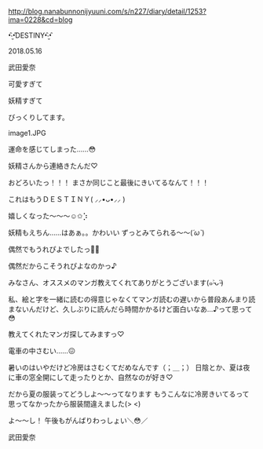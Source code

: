 http://blog.nanabunnonijyuuni.com/s/n227/diary/detail/1253?ima=0228&cd=blog





•̑‧̮•̑DESTINY•̑‧̮•̑

2018.05.16

武田愛奈




可愛すぎて



妖精すぎて



びっくりしてます。





image1.JPG







運命を感じてしまった……😳










妖精さんから連絡きたんだ♡









おどろいたっ！！！
まさか同じこと最後にきいてるなんて！！！


これはもうＤＥＳＴＩＮＹ( ⸝⸝•ᴗ•⸝⸝ )






嬉しくなった〜〜〜☺️✩︎⡱






妖精もえちん……はあぁ。。かわいい
ずっとみてられる〜〜(*´ω`*)









偶然でもうれぴよでしたっ🐣💕

偶然だからこそうれぴよなのかっ♪














みなさん、オススメのマンガ教えてくれてありがとうございます(๑˃̵ᴗ˂̵)


私、絵と字を一緒に読むの得意じゃなくてマンガ読むの遅いから普段あんまり読まないんだけど、久しぶりに読んだら時間かかるけど面白いなあ…♪って思って😳


教えてくれたマンガ探してみますっ♡

















電車の中さむい……😖




暑いのはいやだけど冷房はさむくてだめなんです（；＿；）
日陰とか、夏は夜に車の窓全開にして走ったりとか、自然なのが好き♡


だから夏の服装ってどうしよ〜〜ってなります
もうこんなに冷房きいてるって思ってなかったから服装間違えました(> <)








よ〜〜し！
午後もがんばりわっしょい＼😳／


武田愛奈